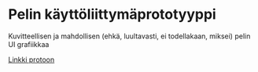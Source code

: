 # Pelin käyttöliittymäprototyyppi
Kuvitteellisen ja mahdollisen (ehkä, luultavasti, ei todellakaan, miksei) pelin UI grafiikkaa

[Linkki protoon](https://www.figma.com/proto/QtoQ1V1p8LAbF7n4c1X9dA/Mpappa?page-id=&node-id=4-6&starting-point-node-id=4%3A6&t=mQ1rwDTWHPIBbQIf-1)
